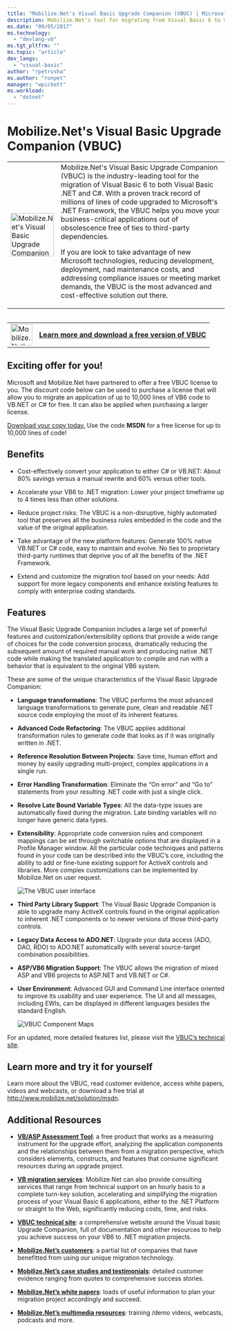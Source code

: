 ```yaml
---
title: "Mobilize.Net's Visual Basic Upgrade Companion (VBUC) | Microsoft Docs"
description: Mobilize.Net's tool for migrating from Visual Basic 6 to Visual Basic .NET and C#
ms.date: "09/05/2017"
ms.technology: 
  - "devlang-vb"
ms.tgt_pltfrm: ""
ms.topic: "article"
dev_langs: 
  - "visual-basic"
author: "rpetrusha"
ms.author: "ronpet"
manager: "wpickett"
ms.workload: 
  - "dotnet"
---
```


# Mobilize.Net's Visual Basic Upgrade Companion (VBUC)

<table>
   <tr>
      <td><img src="media/vbuc.png" alt="Mobilize.Net's Visual Basic Upgrade Companion (VBUC)" width="100" /> </td> 
      <td>Mobilize.Net's Visual Basic Upgrade Companion (VBUC) is the industry-leading tool for the migration of VIsual Basic 6 to both Visual Basic .NET and C#. With a proven track record of millions of lines of code upgraded to Microsoft's .NET Framework, the VBUC helps you move your business-critical applications out of obsolescence free of ties to third-party dependencies. </p>
      If you are look to take advantage of new Microsoft technologies, reducing development, deployment, nad maintenance costs, and addressing compliance issues or meeting market demands, the VBUC is the most advanced and cost-effective solution out there.</p> </td>  
   </tr>
<table>

<table>
   <tr>
      <td><a href="http://www.mobilize.net/solution/msdn"><img src="media/download.png" alt="Mobilize.Net's Visual Basic Upgrade Companion (VBUC)" width="50" /></a></td>
      <td><a href="http://www.mobilize.net/solution/msdn"><strong>Learn more and download a free version of VBUC</string></a></td>
   </tr>
</table>  

## Exciting offer for you!

Microsoft and Mobilize.Net have partnered to offer a free VBUC license to you. The discount code below can be used to purchase a license that will allow you to migrate an application of up to 10,000 lines of VB6 code to VB.NET or C# for free. It can also be applied when purchasing a larger license.

[Download your copy today.](http://www.mobilize.net/solution/msdn) Use the code **MSDN** for a free license for up to 10,000 lines of code!

## Benefits

- Cost-effectively convert your application to either C# or VB.NET: About 80% savings versus a manual rewrite and 60% versus other tools.

- Accelerate your VB6 to .NET migration: Lower your project timeframe up to 4 times less than other solutions.

- Reduce project risks: The VBUC is a non-disruptive, highly automated tool that preserves all the business rules embedded in the code and the value of the original application.

- Take advantage of the new platform features: Generate 100% native VB.NET or C# code, easy to maintain and evolve. No ties to proprietary third-party runtimes that deprive you of all the benefits of the .NET Framework.

- Extend and customize the migration tool based on your needs: Add support for more legacy components and enhance existing features to comply with enterprise coding standards.

## Features

The Visual Basic Upgrade Companion includes a large set of powerful features and customization/extensibility options that provide a wide range of choices for the code conversion process, dramatically reducing the subsequent amount of required manual work and producing native .NET code while making the translated application to compile and run with a behavior that is equivalent to the original VB6 system.

These are some of the unique characteristics of the Visual Basic Upgrade Companion:

- **Language transformations**: The VBUC performs the most advanced language transformations to generate pure, clean and readable .NET source code employing the most of its inherent features.

- **Advanced Code Refactoring**: The VBUC applies additional transformation rules to generate code that looks as if it was originally written in .NET.

- **Reference Resolution Between Projects**: Save time, human effort and money by easily upgrading multi-project, complex applications in a single run.

- **Error Handling Transformation**: Eliminate the “On error” and “Go to” statements from your resulting .NET code with just a single click.

- **Resolve Late Bound Variable Types**: All the data-type issues are automatically fixed during the migration. Late binding variables will no longer have generic data types.
 
- **Extensibility**: Appropriate code conversion rules and component mappings can be set through switchable options that are displayed in a Profile Manager window. All the particular code techniques and patterns found in your code can be described into the VBUC’s core, including the ability to add or fine-tune existing support for ActiveX controls and libraries. More complex customizations can be implemented by Mobilize.Net on user request.
 
  ![The VBUC user interface](./media/vbuc-screenshot.png) 

- **Third Party Library Support**: The Visual Basic Upgrade Companion is able to upgrade many ActiveX controls found in the original application to inherent .NET components or to newer versions of those third-party controls.

- **Legacy Data Access to ADO.NET**: Upgrade your data access (ADO, DAO, RDO) to ADO.NET automatically with several source-target combination possibilities.

- **ASP/VB6 Migration Support**: The VBUC allows the migration of mixed ASP and VB6 projects to ASP.NET and VB.NET or C#.

- **User Environment**: Advanced GUI and Command Line interface oriented to improve its usability and user experience. The UI and all messages, including EWIs, can be displayed in different languages besides the standard English.
 
  ![VBUC Component Maps](./media/vbuc-component-maps.png)

For an updated, more detailed features list, please visit the [VBUC’s technical site](http://www.vbtonet.com/?msdn).

## Learn more and try it for yourself
Learn more about the VBUC, read customer evidence, access white papers, videos and webcasts, or download a free trial at http://www.mobilize.net/solution/msdn.

## Additional Resources

- [**VB/ASP Assessment Tool**](https://www.mobilize.net/modernization-assessment-tool): a free product that works as a measuring instrument for the upgrade effort, analyzing the application components and the relationships between them from a migration perspective, which considers elements, constructs, and features that consume significant resources during an upgrade project.

- [**VB migration services**](https://www.mobilize.net/solution/legacy-solutions/vbmap---migrate-from-vb6-to-net): Mobilize.Net can also provide consulting services that range from technical support on an hourly basis to a complete turn-key solution, accelerating and simplifying the migration process of your Visual Basic 6 applications, either to the .NET Platform or straight to the Web, significantly reducing costs, time, and risks.
 
- [**VBUC technical site**](http://www.vbtonet.com/?msdn): a comprehensive website around the Visual basic Upgrade Companion, full of documentation and other resources to help you achieve success on your VB6 to .NET migration projects.

- [**Mobilize.Net’s customers**](http://www.mobilize.net/resources/customer-list): a partial list of companies that have benefitted from using our unique migration technology.

- [**Mobilize.Net’s case studies and testimonials**](http://www.mobilize.net/case-studies/case-studies): detailed customer evidence ranging from quotes to comprehensive success stories.
 
- [**Mobilize.Net’s white papers**](http://www.mobilize.net/whitepapers): loads of useful information to plan your migration project accordingly and succeed.
 
- [**Mobilize.Net’s multimedia resources**](http://www.mobilize.net/tech-resources): training /demo videos, webcasts, podcasts and more.

 